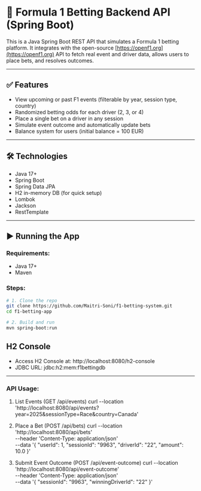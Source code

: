 # 🏁 Formula 1 Betting Backend API (Spring Boot)

This is a Java Spring Boot REST API that simulates a Formula 1 betting platform. It integrates with the open-source [https://openf1.org](https://openf1.org) API to fetch real event and driver data, allows users to place bets, and resolves outcomes.

---

## ✅ Features

- View upcoming or past F1 events (filterable by year, session type, country)
- Randomized betting odds for each driver (2, 3, or 4)
- Place a single bet on a driver in any session
- Simulate event outcome and automatically update bets
- Balance system for users (initial balance = 100 EUR)

---

## 🛠 Technologies

- Java 17+
- Spring Boot
- Spring Data JPA
- H2 in-memory DB (for quick setup)
- Lombok
- Jackson
- RestTemplate

---

## ▶️ Running the App

### Requirements:
- Java 17+
- Maven

### Steps:

```bash
# 1. Clone the repo
git clone https://github.com/Maitri-Soni/f1-betting-system.git
cd f1-betting-app

# 2. Build and run
mvn spring-boot:run
```

## H2 Console
- Access H2 Console at: http://localhost:8080/h2-console
- JDBC URL: jdbc:h2:mem:f1bettingdb

---

###	API Usage:
1. List Events (GET /api/events)
	curl --location 'http://localhost:8080/api/events?year=2025&sessionType=Race&country=Canada'

2. Place a Bet (POST /api/bets)
	curl --location 'http://localhost:8080/api/bets' \
	--header 'Content-Type: application/json' \
	--data '{
		  "userId": 1,
		  "sessionId": "9963",
		  "driverId": "22",
		  "amount": 10.0
		}'
	
3. Submit Event Outcome (POST /api/event-outcome)
	curl --location 'http://localhost:8080/api/event-outcome' \
	--header 'Content-Type: application/json' \
	--data '{
		  "sessionId": "9963",
		  "winningDriverId": "22"
		}'
